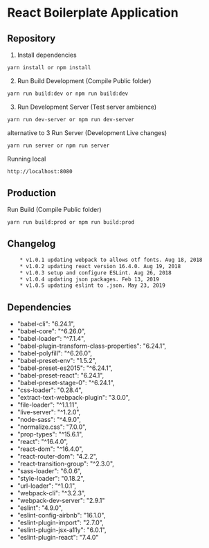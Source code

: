 # React Boilerplate Application


## Repository

1. Install dependencies

```bash
yarn install or npm install
```

2. Run Build Development (Compile Public folder)

```bash
yarn run build:dev or npm run build:dev
```

3. Run Development Server (Test server ambience)

```bash
yarn run dev-server or npm run dev-server
```

alternative to 3 Run Server (Development Live changes)

```bash
yarn run server or npm run server
```

Running local

```bash
http://localhost:8080
```

## Production

Run Build (Compile Public folder)

```bash
yarn run build:prod or npm run build:prod
```

## Changelog

```bash
    * v1.0.1 updating webpack to allows otf fonts. Aug 18, 2018
    * v1.0.2 updating react version 16.4.0. Aug 19, 2018
    * v1.0.3 setup and configure ESLint. Aug 26, 2018 
    * v1.0.4 updating json packages. Feb 13, 2019 
    * v1.0.5 updating eslint to .json. May 23, 2019 
```
##  Dependencies

* "babel-cli": "6.24.1",
* "babel-core": "^6.26.0",
* "babel-loader": "^7.1.4",
* "babel-plugin-transform-class-properties": "6.24.1",
* "babel-polyfill": "^6.26.0",
* "babel-preset-env": "1.5.2",
* "babel-preset-es2015": "^6.24.1",
* "babel-preset-react": "6.24.1",
* "babel-preset-stage-0": "^6.24.1",
* "css-loader": "0.28.4",
* "extract-text-webpack-plugin": "3.0.0",
* "file-loader": "^1.1.11",
* "live-server": "^1.2.0",
* "node-sass": "^4.9.0",
* "normalize.css": "7.0.0",
* "prop-types": "^15.6.1",
* "react": "^16.4.0",
* "react-dom": "^16.4.0",
* "react-router-dom": "4.2.2",
* "react-transition-group": "^2.3.0",
* "sass-loader": "6.0.6",
* "style-loader": "0.18.2",
* "url-loader": "^1.0.1",
* "webpack-cli": "^3.2.3",
* "webpack-dev-server": "2.9.1"
* "eslint": "4.9.0",
* "eslint-config-airbnb": "16.1.0",
* "eslint-plugin-import": "2.7.0",
* "eslint-plugin-jsx-a11y": "6.0.1",
* "eslint-plugin-react": "7.4.0"



